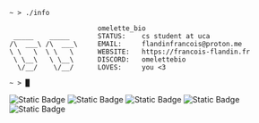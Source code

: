 
```
~ > ./info

                      omelette_bio
 _____    _____	      STATUS:    cs student at uca
/\  ___\ /\  ___\     EMAIL:     flandinfrancois@proton.me
\ \   \	 \ \   \      WEBSITE:   https://francois-flandin.fr
 \ \__\   \ \__\      DISCORD:   omelettebio
  \/__/    \/__/      LOVES:     you <3

~ > █
```

![Static Badge](https://img.shields.io/badge/python-%233776AB?logo=python&logoColor=white&labelColor=%23000000&color=%233776AB)
![Static Badge](https://img.shields.io/badge/rust-%23124243?logo=rust&labelColor=%23000000&color=%23f24a00)
![Static Badge](https://img.shields.io/badge/c-%233776AB?logo=c&logoColor=white&labelColor=%23000000&color=%23A8B9CC)
![Static Badge](https://img.shields.io/badge/java-%233776AB?logo=openjdk&logoColor=white&labelColor=%23000000&color=%23F7DF1E)
![Static Badge](https://img.shields.io/badge/ocaml-%233776AB?logo=ocaml&logoColor=white&labelColor=%23000000&color=%23EC6813)
